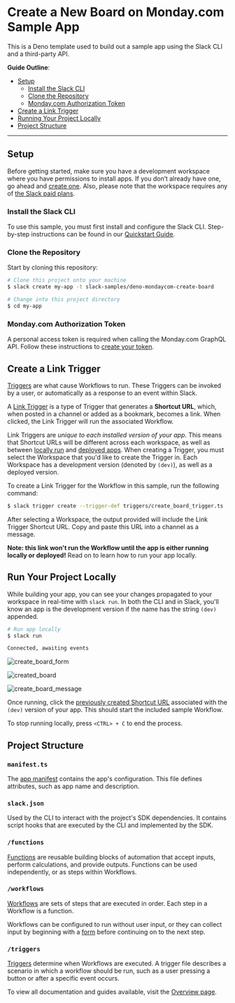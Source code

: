# Create a New Board on Monday.com Sample App

This is a Deno template used to build out a sample app using the Slack
CLI and a third-party API.

**Guide Outline**:

- [Setup](#setup)
  - [Install the Slack CLI](#install-the-slack-cli)
  - [Clone the Repository](#clone-the-repository)
  - [Monday.com Authorization Token](#mondaycom-authorization-token)
- [Create a Link Trigger](#create-a-link-trigger)
- [Running Your Project Locally](#running-your-project-locally)
- [Project Structure](#project-structure)
---

## Setup

Before getting started, make sure you have a development workspace where you
have permissions to install apps. If you don’t already have one, go ahead and
[create one](https://slack.com/create). Also, please note that the workspace
requires any of [the Slack paid plans](https://slack.com/pricing).

### Install the Slack CLI

To use this sample, you must first install and configure the Slack CLI.
Step-by-step instructions can be found in our
[Quickstart Guide](https://api.slack.com/future/quickstart).

### Clone the Repository

Start by cloning this repository:

```zsh
# Clone this project onto your machine
$ slack create my-app -t slack-samples/deno-mondaycom-create-board

# Change into this project directory
$ cd my-app
```
### Monday.com Authorization Token

A personal access token is required when calling the Monday.com GraphQL API. Follow these instructions to [create your token](https://developer.monday.com/api-reference/docs/authentication).

## Create a Link Trigger

[Triggers](https://api.slack.com/future/triggers) are what cause Workflows to
run. These Triggers can be invoked by a user, or automatically as a response to
an event within Slack.

A [Link Trigger](https://api.slack.com/future/triggers/link) is a type of
Trigger that generates a **Shortcut URL**, which, when posted in a channel or
added as a bookmark, becomes a link. When clicked, the Link Trigger will run the
associated Workflow.

Link Triggers are _unique to each installed version of your app_. This means
that Shortcut URLs will be different across each workspace, as well as between
[locally run](#running-your-project-locally) and
[deployed apps](#deploying-your-app). When creating a Trigger, you must select
the Workspace that you'd like to create the Trigger in. Each Workspace has a
development version (denoted by `(dev)`), as well as a deployed version.

To create a Link Trigger for the Workflow in this sample, run the following
command:

```zsh
$ slack trigger create --trigger-def triggers/create_board_trigger.ts
```

After selecting a Workspace, the output provided will include the Link Trigger
Shortcut URL. Copy and paste this URL into a channel as a message.

**Note: this link won't run the Workflow until the app is either running locally
or deployed!** Read on to learn how to run your app locally.

## Run Your Project Locally

While building your app, you can see your changes propagated to your workspace
in real-time with `slack run`. In both the CLI and in Slack, you'll know an app
is the development version if the name has the string `(dev)` appended.

```zsh
# Run app locally
$ slack run

Connected, awaiting events
```
![create_board_form](https://user-images.githubusercontent.com/108959677/193082881-e1484107-6c6d-4940-a788-059002903f55.png)

![created_board](https://user-images.githubusercontent.com/108959677/193082901-c1dd4276-4266-4a37-afa5-907c58209bdd.png)

![create_board_message](https://user-images.githubusercontent.com/108959677/193082916-ef434ae7-be1e-43eb-b33e-6c414ff063e3.png)

Once running, click the
[previously created Shortcut URL](#create-a-link-trigger) associated with the
`(dev)` version of your app. This should start the included sample Workflow.

To stop running locally, press `<CTRL> + C` to end the process.

## Project Structure

### `manifest.ts`

The [app manifest](https://api.slack.com/future/manifest) contains the app's
configuration. This file defines attributes, such as app name and description.

### `slack.json`

Used by the CLI to interact with the project's SDK dependencies. It contains
script hooks that are executed by the CLI and implemented by the SDK.

### `/functions`

[Functions](https://api.slack.com/future/functions) are reusable building blocks
of automation that accept inputs, perform calculations, and provide outputs.
Functions can be used independently, or as steps within Workflows.

### `/workflows`

[Workflows](https://api.slack.com/future/workflows) are sets of steps that are
executed in order. Each step in a Workflow is a function.

Workflows can be configured to run without user input, or they can collect input
by beginning with a [form](https://api.slack.com/future/forms) before continuing
on to the next step.

### `/triggers`

[Triggers](https://api.slack.com/future/triggers) determine when Workflows are
executed. A trigger file describes a scenario in which a workflow should be run,
such as a user pressing a button or after a specific event occurs.

To view all documentation and guides available, visit the
[Overview page](https://api.slack.com/future/overview).
